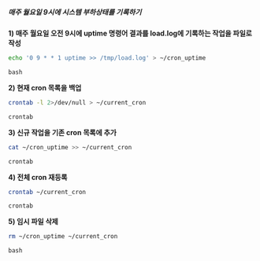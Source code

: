 ##### 매주 월요일 9시에 시스템 부하상태를 기록하기 #####

**1) 매주 월요일 오전 9시에 uptime 명령어 결과를 load.log에 기록하는 작업을 파일로 작성**

```bash
echo '0 9 * * 1 uptime >> /tmp/load.log' > ~/cron_uptime
```

```tech
bash
```

**2) 현재 cron 목록을 백업**

```bash
crontab -l 2>/dev/null > ~/current_cron
```

```tech
crontab
```

**3) 신규 작업을 기존 cron 목록에 추가**

```bash
cat ~/cron_uptime >> ~/current_cron
```

```tech
crontab
```

**4) 전체 cron 재등록**

```bash
crontab ~/current_cron
```

```tech
crontab
```

**5) 임시 파일 삭제**

```bash
rm ~/cron_uptime ~/current_cron
```

```tech
bash
```